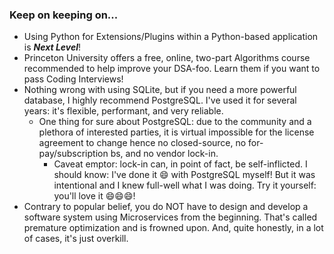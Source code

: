 ### Keep on keeping on...

+ Using Python for Extensions/Plugins within a Python-based application is ***Next Level***!
+ Princeton University offers a free, online, two-part Algorithms course recommended to help improve your DSA-foo.  Learn them if you want to pass Coding Interviews!
+ Nothing wrong with using SQLite, but if you need a more powerful database, I highly recommend PostgreSQL.  I've used it for several years: it's flexible, performant, and very reliable.
  + One thing for sure about PostgreSQL: due to the community and a plethora of interested parties, it is virtual impossible for the license agreement to change hence no closed-source, no for-pay/subscription bs, and no vendor lock-in.
    + Caveat emptor: lock-in can, in point of fact, be self-inflicted.  I should know: I've done it 😄 with PostgreSQL myself!  But it was intentional and I knew full-well what I was doing.  Try it yourself: you'll love it 😄😄😄!
+ Contrary to popular belief, you do NOT have to design and develop a software system using Microservices from the beginning.  That's called premature optimization and is frowned upon.  And, quite honestly, in a lot of cases, it's just overkill.


<!--
**cazamedia/cazamedia** is a ✨ _special_ ✨ repository because its `README.md` (this file) appears on your GitHub profile.

Here are some ideas to get you started:

- 🔭 I’m currently working on ...
- 🌱 I’m currently learning ...
- 👯 I’m looking to collaborate on ...
- 🤔 I’m looking for help with ...
- 💬 Ask me about ...
- 📫 How to reach me: ...
- 😄 Pronouns: ...
- ⚡ Fun fact: ...
-->
